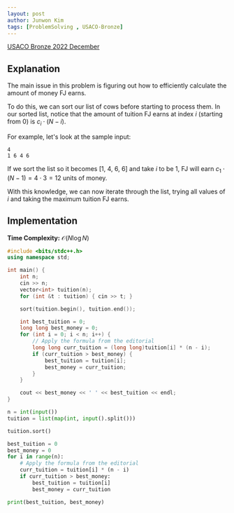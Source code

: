 ```yaml
---
layout: post
author: Junwon Kim
tags: [ProblemSolving , USACO-Bronze]
---
```


[USACO Bronze 2022 December](http://usaco.org/index.php?page=viewproblem&cpid=1251)

## Explanation

The main issue in this problem is figuring out how to efficiently calculate the amount of money FJ earns.

To do this, we can sort our list of cows before starting to process them.
In our sorted list, notice that the amount of tuition FJ earns at index $i$ (starting from 0) is $c_i \cdot (N-i)$.

For example, let's look at the sample input:
```
4
1 6 4 6
```

If we sort the list so it becomes [1, 4, 6, 6] and take $i$ to be $1$, FJ will earn $c_1 \cdot (N-1)=4 \cdot 3=12$ units of money.

With this knowledge, we can now iterate through the list, trying all values of $i$ and taking the maximum tuition FJ earns.

## Implementation

**Time Complexity:** $\mathcal{O}(N \log N)$


```cpp
#include <bits/stdc++.h>
using namespace std;

int main() {
	int n;
	cin >> n;
	vector<int> tuition(n);
	for (int &t : tuition) { cin >> t; }

	sort(tuition.begin(), tuition.end());

	int best_tuition = 0;
	long long best_money = 0;
	for (int i = 0; i < n; i++) {
		// Apply the formula from the editorial
		long long curr_tuition = (long long)tuition[i] * (n - i);
		if (curr_tuition > best_money) {
			best_tuition = tuition[i];
			best_money = curr_tuition;
		}
	}

	cout << best_money << ' ' << best_tuition << endl;
}
```


```py
n = int(input())
tuition = list(map(int, input().split()))

tuition.sort()

best_tuition = 0
best_money = 0
for i in range(n):
	# Apply the formula from the editorial
	curr_tuition = tuition[i] * (n - i)
	if curr_tuition > best_money:
		best_tuition = tuition[i]
		best_money = curr_tuition

print(best_tuition, best_money)
```